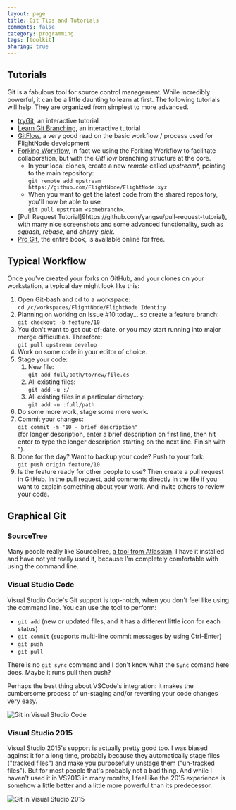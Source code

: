 ```yaml
---
layout: page
title: Git Tips and Tutorials
comments: false
category: programming
tags: [toolkit]
sharing: true
---
```


## Tutorials

Git is a fabulous tool for source control management. While incredibly powerful, 
it can be a little daunting to learn at first. The following tutorials will
help. They are organized from simplest to more advanced.

* [tryGit](https://try.github.io/levels/1/challenges/1), an interactive tutorial
* [Learn Git Branching](http://pcottle.github.io/learnGitBranching/), an interactive tutorial
* [GitFlow](https://www.atlassian.com/git/tutorials/comparing-workflows/gitflow-workflow), a very 
  good read on the basic workflow / process used for FlightNode development
* [Forking Workflow](https://www.atlassian.com/git/tutorials/comparing-workflows/forking-workflow),
  in fact we using the Forking Workflow to facilitate collaboration, but with the
  *GitFlow* branching structure at the core.
  * In your local clones, create a new *remote* called *upstream**, pointing to the
    main repository: <br> `git remote add upstream https://github.com/FlightNode/FlightNode.xyz`
  * When you want to get the latest code from the shared repository, you'll now
    be able to use <br> `git pull upstream <somebranch>`.
* [Pull Request Tutorial]9https://github.com/yangsu/pull-request-tutorial), 
  with many nice screenshots and some advanced functionality, such as *squash*,
  *rebase*, and *cherry-pick*.
* [Pro Git](https://git-scm.com/book/en/v2), the entire book, is available online for free.

## Typical Workflow

Once you've created your forks on GitHub, and your clones on your workstation,
a typical day might look like this:

1. Open Git-bash and cd to a workspace: <br> `cd /c/workspaces/FlightNode/FlightNode.Identity`
1. Planning on working on Issue #10 today... so create a feature branch:
   <br> `git checkout -b feature/10`
1. You don't want to get out-of-date, or you may start running into major merge
   difficulties. Therefore: <br> `git pull upstream develop`
1. Work on some code in your editor of choice.
1. Stage your code:
   1. New file:<br> `git add full/path/to/new/file.cs`
   1. All existing files:<br> `git add -u :/`
   1. All existing files in a particular directory:<br> `git add -u :full/path`
1. Do some more work, stage some more work.
1. Commit your changes: <br> `git commit -m "10 - brief description"` 
   <br> (for longer description, enter a brief description on first line, 
   then hit enter to  type the longer description starting on the next line. 
   Finish with ").
1. Done for the day? Want to backup your code? Push to your fork: 
   <br> `git push origin feature/10`
1. Is the feature ready for other people to use? Then create a pull request
   in GitHub. In the pull request, add comments directly in the file
   if you want to explain something about your work. And invite others to 
   review your code.
   
## Graphical Git

### SourceTree
   
Many people really like SourceTree, [a tool from Atlassian](https://www.sourcetreeapp.com/). 
I have it installed and have not yet really used it, because I'm completely 
comfortable with using the command line.
   
### Visual Studio Code

Visual Studio Code's Git support is top-notch, when you don't feel like using
the command line. You can use the tool to perform:

* `git add` (new or updated files, and it has a different little icon for each status)
* `git commit` (supports multi-line commit messages by using Ctrl-Enter)
* `git push`
* `git pull`

There is no `git sync` command and I don't know what the `Sync` comand here does.
Maybe it runs pull then push?

Perhaps the best thing about VSCode's integration: it makes the cumbersome process
of un-staging and/or reverting your code changes very easy.

![Git in Visual Studio Code](http://flightnode.github.io/images/vscodeGit.png)

### Visual Studio 2015

Visual Studio 2015's support is actually pretty good too. I was biased against
it for a long time, probably because they automatically stage files ("tracked 
files") and make you purposefully unstage them ("un-tracked files"). But for 
most people that's probably not a bad thing. And while I haven't used it 
in VS2013 in many months, I feel like the 2015 experience is somehow a little
better and a little more powerful than its predecessor.

![Git in Visual Studio 2015](http://flightnode.github.io/images/vs2015Git.png)